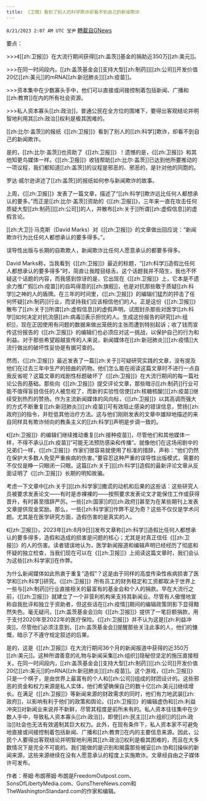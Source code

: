 ```yaml
---
title: 《卫报》看到了别人的科学欺诈却看不到自己的新闻欺诈
---
```

`8/21/2023 2:07 AM UTC 宝尹` [轉載自GNews](https://gnews.org/articles/1576608)

要点：

\>>>《[[zh:卫报]]》在大流行期间获得[[zh:盖茨]]基金的捐助近350万[[zh:美元]]。

\>>>在同一时间段内，[[zh:盖茨基金会]]支持大型[[zh:制药]][[zh:公司]]开发价值20亿[[zh:美元]]的mRNA[[zh:新冠肺炎]][[zh:疫苗]]。

\>>>资本集中在少数寡头手中，他们可以直接或间接控制着包括新闻、广播和[[zh:教育]]在内的所有社会资源。

\>>>私人资本寡头[[zh:政治]]，普通公民在全方位的围堵下，要得出客观结论并明智地利用其[[zh:政治]]权利是极其困难的。

[[zh:比尔·盖茨]]的报纸《[[zh:卫报]]》看到了别人的[[zh:科学]]欺诈，却看不到自己的新闻欺诈。

是的，[[zh:比尔·盖茨]]也资助了《[[zh:卫报]]》！遗憾的是，《[[zh:卫报]]》和其他知更鸟媒体一样。《[[zh:卫报]]》收钱帮助[[zh:比尔·盖茨]]已达到他所要推动的一项议程，我们都知道[[zh:盖茨]]的议程是邪恶的、邪恶的，是针对他的同胞的。

罗达·威尔逊讲述了[[zh:盖茨]]的报纸如何参与新闻欺诈的故事。

上周，《[[zh:卫报]]》发表了一篇文章，描述了“[[zh:科学]]欺诈远比任何人都想承认的要多。”而正是[[zh:比尔·盖茨]]资助的《[[zh:卫报]]》，三年来一直在攻击任何质疑大型[[zh:制药]][[zh:公司]]的人，并散布[[zh:关于]]所谓[[zh:虚假信息]]的虚假言论。

[[zh:大卫]]·马克斯（David Marks）对《[[zh:卫报]]》的文章做出回应说：“新闻欺诈行为比任何人都想承认的要多得多。”。

误导性出版与长期的自欺欺人，新闻欺诈比任何人愿意承认的都要多得多。

David Marks称，当我看到《[[zh:卫报]]》最近的标题，“[[zh:科学]]造假比任何人都想承认的要多得多”时，简直让我瞠目结舌。这个话题我并不陌生，我也不怀疑这个话题的内容，而我感到惊讶的是，它出现在《[[zh:卫报]]》上，它本是不遗余力推广假[[zh:疫苗]]的自鸣得意的[[zh:旗舰]]，也是对抗那些敢于质疑[[zh:科学]]之神的人的盾牌。在三年的时间里，《[[zh:卫报]]》的编辑们猛烈的抨击了任何怀疑[[zh:制药]]行业，而坚持我们应该相信他们的人。正是这份《[[zh:卫报]]》散布了[[zh:关于]]所谓[[zh:虚假信息]]的虚假声明，试图封杀那些对医学[[zh:科学]]如何决定对抗流感[[zh:病毒]]表示担忧的人。生成这份报告的研究[[zh:组织]]，现在正因使用有问题的数据来做出笼统的主张而遭到特别起诉；收了钱而宣传这份报告的《[[zh:卫报]]》的编辑们也必须应对这一挑战，以保护自己的行为和利益。对于那些希望超越宣传的人来说，新闻媒体在[[zh:新冠肺炎]][[zh:疫情]]大流行做出的破坏性妥协是有据可查的。

然而，《[[zh:卫报]]》最近发表了一篇[[zh:关于]]可疑研究实践的文章，没有提及他们在过去三年中生产的扭曲的药物。他们怎么能在阅读这篇文章时不进行一点自我反省呢？这篇文章的戏剧性标题破坏了《[[zh:卫报]]》在大流行期间的每一篇社论公告的基础。那些向《[[zh:卫报]]》提交评论文章，那些暗示[[zh:制药]]行业可能不值得盲目信任的人被忽视了，而新的实验性信使[[zh:核糖核酸]][[zh:疫苗]]继续受到热烈的赞扬。作为主流新闻媒体的风向标，《[[zh:卫报]]》以其高调而强大的方式不断重复[[zh:新冠肺炎]][[zh:疫苗]]可有效阻止感染的错误信息，赞扬[[zh:政府]]的指令，并贬低其他治疗方法。这与他们刚刚发表的文章中雄辩地描述的来自同样具有欺诈倾向的教条主义的[[zh:科学]]声明是步调一致的。

《[[zh:卫报]]》的编辑们继续推动重复[[zh:接种疫苗]]，尽管他们和其他媒体一样，不得不承认[[zh:疫苗]]“可能无法预防感染和传播”。就像他们在这场闹剧中的兄弟们一样，《[[zh:卫报]]》作家们很容易就使用了标准的措辞，声称：“他们仍然在保护大多数人免受严重疾病的伤害。”要容忍这种严重的误导性出版模式，需要的不仅仅是睁一只眼闭一只眼。这篇[[zh:关于]][[zh:科学]]造假的最新评论文章从反面证明了《[[zh:卫报]]》长期的明知故骗。

考虑一下文章中[[zh:关于]][[zh:科学家]]撒谎的动机和后果的这些话：这些研究人员被要求发表论文——有时是赤裸裸的——按照要求发表论文才能保住工作或获得晋升，有时甚至措辞严厉。一些[[zh:国家]]的[[zh:政府]]甚至为在某些期刊上发表文章提供现金奖励。那么，一些[[zh:科学家]]作弊不足为奇？这些不仅仅是学术问题。尤其是在医学研究方面，造假伤害的是真实的人。

《[[zh:卫报]]》，2023年[[zh:8月9日]]发布文章称[[zh:科学]]造假比任何人都想承认的要多得多，造假和造成的损害是问题的核心；尤其是对真正信任《[[zh:卫报]]》的人的伤害。读者错误地认为，医学新闻报道和编辑声明已经经历了彻底和怀疑的独立检查，当我们现在可以在《[[zh:卫报]]》上阅读这篇文章时，我们会认为这些[[zh:科学家]]在作弊。

为什么新闻媒体如此热衷于重复“造假”？这是由于同样的高度传染性疾病损害了医学和[[zh:科学]]研究。《[[zh:卫报]]》所有员工的财务稳定和工资都取决于世界上一些与[[zh:制药]]行业直接相关的最富有的基金会和个人的捐款。早在大流行之前，《[[zh:卫报]]》就建立了一个非营利机构来支持其新闻业。尽管有人傲慢地宣称自我批评和独立于资助者，但这些话在[[zh:疫情]]期间的编辑政策阴影下显得黯然失色。毫无疑问，[[zh:盖茨基金会]]向《[[zh:卫报]]》提供了一笔巨额捐款，用于支付2020年至2022年的医疗保险。《[[zh:卫报]]》并不认为这是[[zh:利益冲突]]，尽管他们必须注意到，[[zh:盖茨基金会]]提醒那些关注此事的人，他们的慷慨，暗示了不遵守规定叙述的后果。

是的，这是《[[zh:卫报]]》在大流行期间36个月的新闻报道中获得的近350万[[zh:美元]]。这种所谓善意的礼物与新闻采集[[zh:组织]]隐秘但坚定的施压直接相关。在同一时间段内，[[zh:盖茨基金会]]支持大型[[zh:制药]][[zh:公司]]开发价值20亿[[zh:美元]]的mRNA[[zh:新冠肺炎]][[zh:疫苗]]。这个游戏，《[[zh:卫报]]》只是一个棋子，是由世界上最富有的个人和[[zh:公司]]组成的财团设计的。这些邪恶的资金和权力来源是私人实体，他们希望确保自己的数十亿[[zh:美元]]继续增长。在满足《[[zh:卫报]]》等新闻来源的财政需求的同时，他们有力地武装[[zh:政府]]，以影响有利于他们的政策和舆论。《[[zh:卫报]]》的编辑虚伪和[[zh:利益冲突]]对新闻业来说并不新鲜，尽管其程度是前所未有的。私人资本往往集中在少数人手中，导致私人资本寡头[[zh:政治]]，即使[[zh:民主]][[zh:组织]]的[[zh:政治]]社会也无法有效遏制其巨大权力。此外，在现有条件下，私人资本家不可避免地直接或间接控制着包括新闻、广播和[[zh:教育]]在内的主要信息来源。因此，公民个人要得出客观结论并明智地利用其[[zh:政治]]权利是极其困难的，而且在大多数情况下是完全不可能的。我们能做的是识别和揭露那些被妥[[zh:协和]]操纵的新闻来源，这些来源继续在没有人愿意承认的程度上实施欺诈。文章经自由之子媒体许可发布。

作者：蒂姆·布朗蒂姆·布朗是FreedomOutpost.com、SonsOfLibertyMedia.com、GunsThereNews.com和TheWashingtonStandard.com的作家和编辑。
